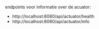 
endpoints voor informatie over de acuator:

- http://localhost:8080/api/actuator/health
- http://localhost:8080/api/actuator/info
